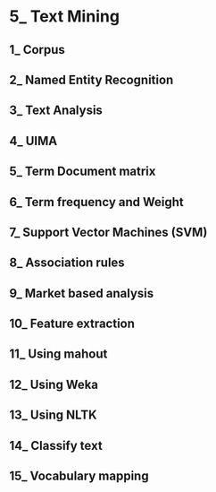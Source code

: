 # 5_ Text Mining

## 1_ Corpus

## 2_ Named Entity Recognition 

## 3_ Text Analysis  
    
## 4_ UIMA    
 
## 5_ Term Document matrix 
 
## 6_ Term frequency and Weight

## 7_ Support Vector Machines (SVM)

## 8_ Association rules

## 9_ Market based analysis

## 10_ Feature extraction

## 11_ Using mahout

## 12_ Using Weka

## 13_ Using NLTK

## 14_ Classify text

## 15_ Vocabulary mapping
